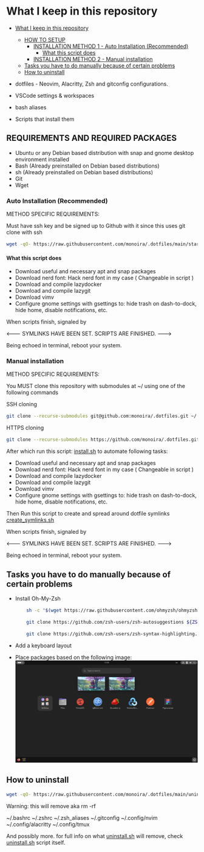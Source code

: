 # What I keep in this repository

<!--toc:start-->

- [What I keep in this repository](#what-i-keep-in-this-repository)

  - [HOW TO SETUP](#how-to-setup)
    - [INSTALLATION METHOD 1 - Auto Installation (Recommended)](#installation-method-1-auto-installation-recommended)
      - [What this script does](#what-this-script-does)
    - [INSTALLATION METHOD 2 - Manual installation](#installation-method-2-manual-installation)
  - [Tasks you have to do manually because of certain problems](#tasks-you-have-to-do-manually-because-of-certain-problems)
  - [How to uninstall](#how-to-uninstall)
  <!--toc:end-->

- dotfiles - Neovim, Alacritty, Zsh and gitconfig configurations.
- VSCode settings & workspaces
- bash aliases
- Scripts that install them

## REQUIREMENTS AND REQUIRED PACKAGES

- Ubuntu or any Debian based distribution with snap and
  gnome desktop environment installed
- Bash (Already preinstalled on Debian based distributions)
- sh (Already preinstalled on Debian based distributions)
- Git
- Wget

### Auto Installation (Recommended)

METHOD SPECIFIC REQUIREMENTS:

Must have ssh key and be signed up to Github with it
since this uses git clone with ssh

```bash
wget -qO- https://raw.githubusercontent.com/monoira/.dotfiles/main/start.sh | bash
```

#### What this script does

- Download useful and necessary apt and snap packages
- Download nerd font: Hack nerd font in my case ( Changeable in script )
- Download and compile lazydocker
- Download and compile lazygit
- Download vimv
- Configure gnome settings with gsettings to:
  hide trash on dash-to-dock, hide home, disable notifications, etc.

When scripts finish, signaled by

<--- SYMLINKS HAVE BEEN SET. SCRIPTS ARE FINISHED. --->

Being echoed in terminal, reboot your system.

### Manual installation

METHOD SPECIFIC REQUIREMENTS:

You MUST clone this repository with submodules at ~/ using one of the following commands

SSH cloning

```bash
git clone --recurse-submodules git@github.com:monoira/.dotfiles.git ~/.dotfiles
```

HTTPS cloning

```bash
git clone --recurse-submodules https://github.com/monoira/.dotfiles.git ~/.dotfiles
```

After which run this script: [install.sh](./install.sh)
to automate following tasks:

- Download useful and necessary apt and snap packages
- Download nerd font: Hack nerd font in my case ( Changeable in script )
- Download and compile lazydocker
- Download and compile lazygit
- Download vimv
- Configure gnome settings with gsettings to:
  hide trash on dash-to-dock, hide home, disable notifications, etc.

Then Run this script to create and spread around dotfile symlinks
[create_symlinks.sh](./create_symlinks.sh)

When scripts finish, signaled by

<--- SYMLINKS HAVE BEEN SET. SCRIPTS ARE FINISHED. --->

Being echoed in terminal, reboot your system.

## Tasks you have to do manually because of certain problems

- Install Oh-My-Zsh

  ```bash
      sh -c "$(wget https://raw.githubusercontent.com/ohmyzsh/ohmyzsh/master/tools/install.sh -O -)"
  ```

  ```bash
      git clone https://github.com/zsh-users/zsh-autosuggestions ${ZSH_CUSTOM:-~/.oh-my-zsh/custom}/plugins/zsh-autosuggestions
  ```

  ```bash
      git clone https://github.com/zsh-users/zsh-syntax-highlighting.git ${ZSH_CUSTOM:-~/.oh-my-zsh/custom}/plugins/zsh-syntax-highlighting
  ```

- Add a keyboard layout
- Place packages based on the following image:
  ![Image of packages on Ubuntu](./_docs/packages.png)

## How to uninstall

```bash
wget -qO- https://raw.githubusercontent.com/monoira/.dotfiles/main/uninstall.sh | bash
```

Warning: this will remove aka rm -rf

~/.bashrc
~/.zshrc
~/.zsh_aliases
~/.gitconfig
~/.config/nvim
~/.config/alacritty
~/.config/tmux

And possibly more.
for full info on what [uninstall.sh](./uninstall.sh) will remove,
check [uninstall.sh](./uninstall.sh) script itself.
